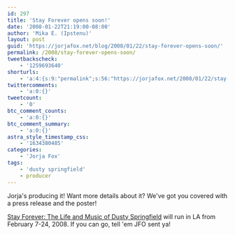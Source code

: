 ```yaml
---
id: 297
title: 'Stay Forever opens soon!'
date: '2008-01-22T21:19:00-08:00'
author: 'Mika E. (Ipstenu)'
layout: post
guid: 'https://jorjafox.net/blog/2008/01/22/stay-forever-opens-soon/'
permalink: /2008/stay-forever-opens-soon/
tweetbackscheck:
    - '1259693640'
shorturls:
    - 'a:4:{s:9:"permalink";s:56:"https://jorjafox.net/2008/01/22/stay-forever-opens-soon/";s:7:"tinyurl";s:25:"http://tinyurl.com/mpo4pt";s:4:"isgd";s:18:"http://is.gd/534US";s:5:"bitly";s:20:"http://bit.ly/8exVlU";}'
twittercomments:
    - 'a:0:{}'
tweetcount:
    - '0'
btc_comment_counts:
    - 'a:0:{}'
btc_comment_summary:
    - 'a:0:{}'
astra_style_timestamp_css:
    - '1634380485'
categories:
    - 'Jorja Fox'
tags:
    - 'dusty springfield'
    - producer
---
```


Jorja&apos;s producing it!  Want more details about it? We&apos;ve got you covered with a press release and the poster!

<a href=https://jorjafox.net/wiki/Stay_Forever:_The_Life_and_Music_of_Dusty_Springfield>Stay Forever: The Life and Music of Dusty Springfield</a> will run in LA from February 7-24, 2008.  If you can go, tell &apos;em JFO sent ya!